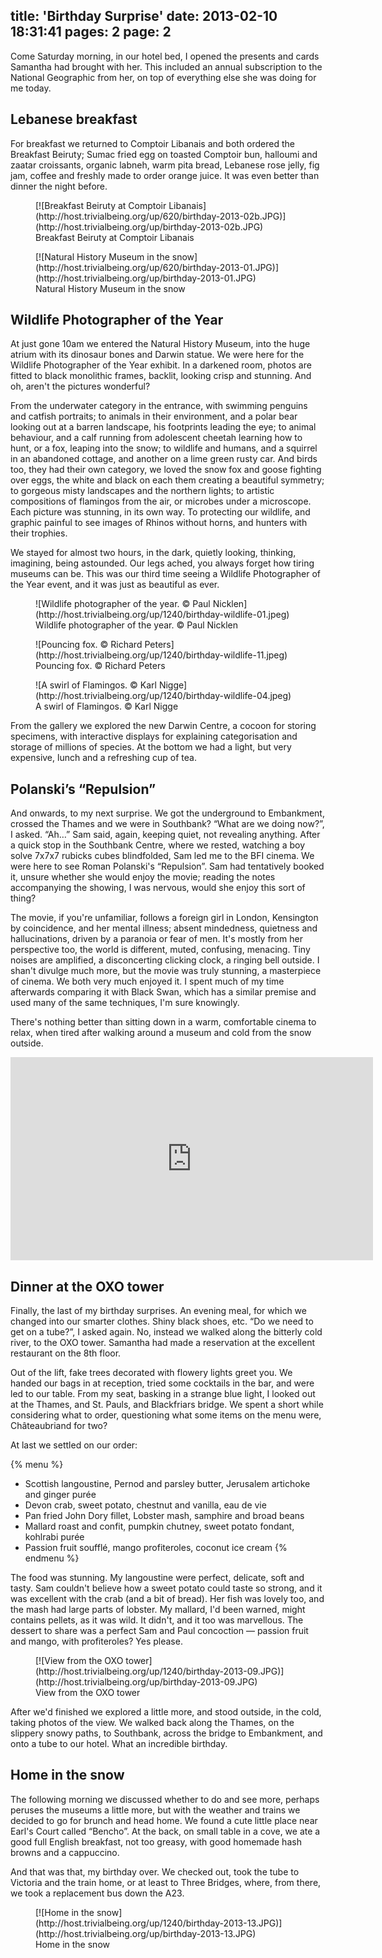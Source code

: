 title: 'Birthday Surprise'
date: 2013-02-10 18:31:41
pages: 2
page: 2
---
Come Saturday morning, in our hotel bed, I opened the presents and cards Samantha had brought with her. This included an annual subscription to the National Geographic from her, on top of everything else she was doing for me today.

## Lebanese breakfast

For breakfast we returned to Comptoir Libanais and both ordered the Breakfast Beiruty; Sumac fried egg on toasted Comptoir bun, halloumi and zaatar croissants, organic labneh, warm pita bread, Lebanese rose jelly, fig jam, coffee and freshly made to order orange juice. It was even better than dinner the night before.

<figure class="generated-figure generated-figure--620 generated-figure--portrait">[![Breakfast Beiruty at Comptoir Libanais](http://host.trivialbeing.org/up/620/birthday-2013-02b.JPG)](http://host.trivialbeing.org/up/birthday-2013-02b.JPG)<figcaption class="generated-figure-caption">Breakfast Beiruty at Comptoir Libanais</figcaption></figure>

<figure class="generated-figure generated-figure--620 generated-figure--portrait">[![Natural History Museum in the snow](http://host.trivialbeing.org/up/620/birthday-2013-01.JPG)](http://host.trivialbeing.org/up/birthday-2013-01.JPG)<figcaption class="generated-figure-caption">Natural History Museum in the snow</figcaption></figure>

## Wildlife Photographer of the Year

At just gone 10am we entered the Natural History Museum, into the huge atrium with its dinosaur bones and Darwin statue. We were here for the Wildlife Photographer of the Year exhibit. In a darkened room, photos are fitted to black monolithic frames, backlit, looking crisp and stunning. And oh, aren't the pictures wonderful?

From the underwater category in the entrance, with swimming penguins and catfish portraits; to animals in their environment, and a polar bear looking out at a barren landscape, his footprints leading the eye; to animal behaviour, and a calf running from adolescent cheetah learning how to hunt, or a fox, leaping into the snow; to wildlife and humans, and a squirrel in an abandoned cottage, and another on a lime green rusty car. And birds too, they had their own category, we loved the snow fox and goose fighting over eggs, the white and black on each them creating a beautiful symmetry; to gorgeous misty landscapes and the northern lights; to artistic compositions of flamingos from the air, or microbes under a microscope. Each picture was stunning, in its own way. To protecting our wildlife, and graphic painful to see images of Rhinos without horns, and hunters with their trophies.

We stayed for almost two hours, in the dark, quietly looking, thinking, imagining, being astounded. Our legs ached, you always forget how tiring museums can be. This was our third time seeing a Wildlife Photographer of the Year event, and it was just as beautiful as ever.

<figure class="generated-figure generated-figure--retina generated-figure--620 generated-figure--landscape">![Wildlife photographer of the year. © Paul Nicklen](http://host.trivialbeing.org/up/1240/birthday-wildlife-01.jpeg)<figcaption class="generated-figure-caption">Wildlife photographer of the year. © Paul Nicklen</figcaption></figure>

<figure class="generated-figure generated-figure--retina generated-figure--620 generated-figure--landscape">![Pouncing fox. © Richard Peters](http://host.trivialbeing.org/up/1240/birthday-wildlife-11.jpeg)<figcaption class="generated-figure-caption">Pouncing fox. © Richard Peters</figcaption></figure>

<figure class="generated-figure generated-figure--retina generated-figure--620 generated-figure--landscape">![A swirl of Flamingos. © Karl Nigge](http://host.trivialbeing.org/up/1240/birthday-wildlife-04.jpeg)<figcaption class="generated-figure-caption">A swirl of Flamingos. © Karl Nigge</figcaption></figure>

From the gallery we explored the new Darwin Centre, a cocoon for storing specimens, with interactive displays for explaining categorisation and storage of millions of species. At the bottom we had a light, but very expensive, lunch and a refreshing cup of tea.

## Polanski’s “Repulsion”

And onwards, to my next surprise. We got the underground to Embankment, crossed the Thames and we were in Southbank? “What are we doing now?”, I asked. “Ah…” Sam said, again, keeping quiet, not revealing anything. After a quick stop in the Southbank Centre, where we rested, watching a boy solve 7x7x7 rubicks cubes blindfolded, Sam led me to the BFI cinema. We were here to see Roman Polanski's “Repulsion”. Sam had tentatively booked it, unsure whether she would enjoy the movie; reading the notes accompanying the showing, I was nervous, would she enjoy this sort of thing?

The movie, if you're unfamiliar, follows a foreign girl in London, Kensington by coincidence, and her mental illness; absent mindedness, quietness and hallucinations, driven by a paranoia or fear of men. It's mostly from her perspective too, the world is different, muted, confusing, menacing. Tiny noises are amplified, a disconcerting clicking clock, a ringing bell outside. I shan't divulge much more, but the movie was truly stunning, a masterpiece of cinema. We both very much enjoyed it. I spent much of my time afterwards comparing it with Black Swan, which has a similar premise and used many of the same techniques, I'm sure knowingly.

There's nothing better than sitting down in a warm, comfortable cinema to relax, when tired after walking around a museum and cold from the snow outside.

<iframe width="580" height="325" src="http://www.youtube.com/embed/iO0niGPR5S4?rel=0" frameborder="0" allowfullscreen></iframe>

## Dinner at the OXO tower

Finally, the last of my birthday surprises. An evening meal, for which we changed into our smarter clothes. Shiny black shoes, etc. “Do we need to get on a tube?”, I asked again. No, instead we walked along the bitterly cold river, to the OXO tower. Samantha had made a reservation at the excellent restaurant on the 8th floor.

Out of the lift, fake trees decorated with flowery lights greet you. We handed our bags in at reception, tried some cocktails in the bar, and were led to our table. From my seat, basking in a strange blue light, I looked out at the Thames, and St. Pauls, and Blackfriars bridge. We spent a short while considering what to order, questioning what some items on the menu were, Châteaubriand for two?

At last we settled on our order:

{% menu %}
* Scottish langoustine, Pernod and parsley butter, Jerusalem artichoke and ginger purée
* Devon crab, sweet potato, chestnut and vanilla, eau de vie
* Pan fried John Dory fillet, Lobster mash, samphire and broad beans
* Mallard roast and confit, pumpkin chutney, sweet potato fondant, kohlrabi purée
* Passion fruit soufflé, mango profiteroles, coconut ice cream
{% endmenu %}

The food was stunning. My langoustine were perfect, delicate, soft and tasty. Sam couldn't believe how a sweet potato could taste so strong, and it was excellent with the crab (and a bit of bread). Her fish was lovely too, and the mash had large parts of lobster. My mallard, I'd been warned, might contains pellets, as it was wild. It didn't, and it too was marvellous. The dessert to share was a perfect Sam and Paul concoction — passion fruit and mango, with profiteroles? Yes please.

<figure class="generated-figure generated-figure--retina generated-figure--620 generated-figure--landscape">[![View from the OXO tower](http://host.trivialbeing.org/up/1240/birthday-2013-09.JPG)](http://host.trivialbeing.org/up/birthday-2013-09.JPG)<figcaption class="generated-figure-caption">View from the OXO tower</figcaption></figure>

After we'd finished we explored a little more, and stood outside, in the cold, taking photos of the view. We walked back along the Thames, on the slippery snowy paths, to Southbank, across the bridge to Embankment, and onto a tube to our hotel. What an incredible birthday.

## Home in the snow

The following morning we discussed whether to do and see more, perhaps peruses the museums a little more, but with the weather and trains we decided to go for brunch and head home. We found a cute little place near Earl's Court called “Bencho”. At the back, on small table in a cove, we ate a good full English breakfast, not too greasy, with good homemade hash browns and a cappuccino.

And that was that, my birthday over. We checked out, took the tube to Victoria and the train home, or at least to Three Bridges, where, from there, we took a replacement bus down the A23.

<figure class="generated-figure generated-figure--retina generated-figure--620 generated-figure--landscape">[![Home in the snow](http://host.trivialbeing.org/up/1240/birthday-2013-13.JPG)](http://host.trivialbeing.org/up/birthday-2013-13.JPG)<figcaption class="generated-figure-caption">Home in the snow</figcaption></figure>
